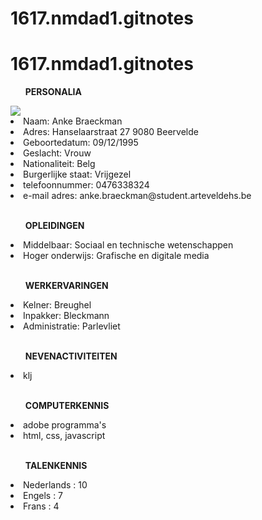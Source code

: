 # 1617.nmdad1.gitnotes
# 1617.nmdad1.gitnotes

<ul><b>PERSONALIA</b></ul>
<img src="Foto"></img>
<li>Naam: Anke Braeckman</li> 
<li>Adres: Hanselaarstraat 27 9080 Beervelde </li>
<li>Geboortedatum: 09/12/1995</li>
<li>Geslacht: Vrouw</li>
<li>Nationaliteit: Belg</li>
<li>Burgerlijke staat: Vrijgezel</li>
<li>telefoonnummer: 0476338324</li>
<li>e-mail adres: anke.braeckman@student.arteveldehs.be</li>
<br>

<ul><b>OPLEIDINGEN</b></ul>
<li>Middelbaar: Sociaal en technische wetenschappen</li>
<li>Hoger onderwijs: Grafische en digitale media</li>
<br>

<ul><b>WERKERVARINGEN</b></ul>
<li>Kelner: Breughel</li>
<li>Inpakker: Bleckmann</li>
<li>Administratie: Parlevliet</li>
<br>

<ul><b>NEVENACTIVITEITEN</b></ul>
<li>klj</li>
<br>

<ul><b>COMPUTERKENNIS</b></ul>
<li>adobe programma's</li>
<li>html, css, javascript</li>
<br>

<ul><b>TALENKENNIS</b></ul>
<li>Nederlands : 10</li>
<li>Engels : 7</li>
<li>Frans : 4</li>